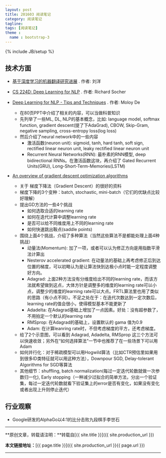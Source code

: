 ```yaml
---
layout: post
title: 201603 阅读笔记
category: 阅读笔记
tagline: 
tags: [阅读笔记]
theme :
  name : bootstrap-3
---
```

{% include JB/setup %}

## 技术方面

+ [基于深度学习的机器翻译研究进展](http://vdisk.weibo.com/s/FGSzrtQf1Xgz) . 作者: 刘洋 

+ [CS 224D: Deep Learning for NLP](http://cs224d.stanford.edu/) . 作者: Richard Socher

+ [Deep Learning for NLP - Tips and Techniques](http://www.academia.edu/17684773/DEEP_LEARNING_FOR_NLP_-_TIPS_AND_TECHNIQUES) . 作者: Moloy De
  - 在80页PPT中介绍了相关的内容，可以当做科普知识
  - 先列举了一些ML, DL, NLP的基本概念，比如: language model, softmax function, gradient descent(提了下AdaGrad), CBOW, Skip-Gram, negative sampling, cross-entropy loss(log loss)
  - 然后介绍了neural network中的一些内容
    + 激活函数(neuron unit): sigmoid, tanh, hard tanh, soft sign, rectified linear neuron unit, leaky rectified linear neuron unit
    + Recurrent Neural Networks(RNN): 最朴素的RNN模型, deep bidirectional RNNs。在激活函数这块，再介绍了 Gated Recurrent Units(GRU), Long-Short-Term-Memories(LSTM)

+ [An overview of gradient descent optimization algorithms](http://sebastianruder.com/optimizing-gradient-descent/)
  - 关于 梯度下降法（Gradient Descent）的很好的资料
  - 梯度下降的3个变种：batch, stochastic, mini-batch（它们的优缺点比较好理解）
  - 提出GD方法的一些4个挑战
    + 如何选取合适的learning rate
    + 如何在迭代计算中调整learning rate
    + 是否可以给不同维度用上不同的learning rate
    + 如何快速跳出鞍点(saddle points)
  - 围绕上面4个挑战，介绍了多种算法（当然这些算法不是都能处理上面4种挑战）
    + 动量法(Momentum): 加了一项，或者可以认为修正方向是用指数平滑法计算出
    + Nesterov accelerated gradient: 在动量法的基础上再考虑修正后到达位置的梯度，可以初略认为是让算法快到达极小点时能一定程度调整好方向。
    + Adagrad: 上面2种方法没有分维度给出不同的learning rate，而该方法就希望做到这点，大体方针是调整多的维度的learning rate可以小点，调整少的维度的learning rate可以大点。FRTL算法里也用了类似的思路（有小点不同）。不足之处在于：在迭代次数达到一定次数后，learning rate的值会很小，使得模型基本不能更新了
    + Adadelta: 在Adagrad基础上增加了一点因素。好处：没有超参数了，不用拍定一个默认的learning rate
    + RMSprop: 在Adagrad的基础上，设置默认的 gama 值为0.9
    + Adam: 在计算leanring rate时，不但考虑梯度的平方，还考虑梯度。
  - 给了2个示意图，可以看到 Adagrad, Adadelta, RMSprop 这三个方法可以快速收敛；另外在“如何选择算法”一节中也推荐了在一些场景下可以用Adam 
  - 如何并行化：对于稀疏模型可以用Hogwild算法（比如CTR预估里如果用到很多ID类特征就可以用这种方法），Downpour SGD, Delay-tolerant Algorithms for SGD等算法
  - 其他细节：shuffling, batch normalization(每过一定迭代轮数就做一次参数归一化), Early stopping（一种减少过拟合的简单方法，分出一个验证集，每过一定迭代轮数就看下验证集上的error是否有变化，如果没有变化或者出现上升则停止迭代）

## 行业观察

+ Google研发的AlphaGo以4:1的比分击败九段棋手李世石


* * *

**原创文章，转载请注明：**转载自[{{ site.title }}]({{ site.production_url }})

**本文链接地址：**[{{ page.title }}]({{ site.production_url }}{{ page.url }})

* * *
